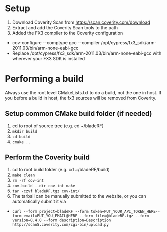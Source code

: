 # Setup

1. Download Coverity Scan from https://scan.coverity.com/download
2. Extract and add the Coverity Scan tools to the path
3. Added the FX3 compiler to the Coverity configuration
 - cov-configure --comptype gcc --compiler /opt/cypress/fx3_sdk/arm-2011.03/bin/arm-none-eabi-gcc
 - Replace /opt/cypress/fx3_sdk/arm-2011.03/bin/arm-none-eabi-gcc with wherever your FX3 SDK is installed

# Performing a build

Always use the root level CMakeLists.txt to do a build, not the one in host.  If you before a build in host, the fx3 sources will be removed from Coverity.

## Setup common CMake build folder (if needed)
1. cd to root of source tree (e.g. cd ~/bladeRF)
2. `mkdir build`
3. `cd build`
4. `cmake ..`

## Perform the Coverity build
1. cd to root build folder (e.g. cd ~/bladeRF/build)
2. `make clean`
3. `rm -rf cov-int`
4. `cov-build --dir cov-int make`
5. `tar -czvf bladeRF.tgz cov-int/`
6. The tarball can be manually submitted to the website, or you can automatically submit it via 
 - `curl --form project=bladeRF --form token=PUT_YOUR_API_TOKEN_HERE--form email=PUT_YOU_EMAIL@HERE --form file=@bladeRF.tgz --form version=0.4.0 --form description=Description http://scan5.coverity.com/cgi-bin/upload.py`

